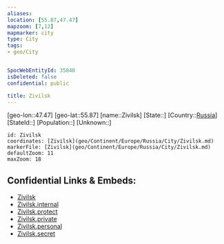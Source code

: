 ```yaml
---
aliases: 
location: [55.87,47.47]
mapzoom: [7,12] 
mapmarker: city 
type: City
tags:
- geo/City


SpocWebEntityId: 35840
isDeleted: false
confidential: public

title: Zivilsk
---
```

[geo-lon::47.47]
[geo-lat::55.87]
[name::Zivilsk]
[State::]
[Country::[Russia](geo/Continent/Europe/Russia.md)]
[StateId::]
[Population::]
[Unknown::]


```leaflet
id: Zivilsk
coordinates: [Zivilsk](geo/Continent/Europe/Russia/City/Zivilsk.md)
markerFile: [Zivilsk](geo/Continent/Europe/Russia/City/Zivilsk.md)
defaultZoom: 11 
maxZoom: 18
```


## Confidential Links & Embeds: 
- [Zivilsk](../../../../../../_public/geo/Continent/Europe/Russia/City/Zivilsk.md) 
- [Zivilsk.internal](../../../../../../_internal/geo/Continent/Europe/Russia/City/Zivilsk.internal.md) 
- [Zivilsk.protect](../../../../../../_protect/geo/Continent/Europe/Russia/City/Zivilsk.protect.md) 
- [Zivilsk.private](../../../../../../_private/geo/Continent/Europe/Russia/City/Zivilsk.private.md) 
- [Zivilsk.personal](../../../../../../_personal/geo/Continent/Europe/Russia/City/Zivilsk.personal.md) 
- [Zivilsk.secret](../../../../../../_secret/geo/Continent/Europe/Russia/City/Zivilsk.secret.md) 
